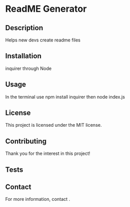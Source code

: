 
# ReadME Generator

## Description
Helps new devs create readme files

## Installation
inquirer through Node

## Usage
In the terminal use npm install inquirer then node index.js

## License
This project is licensed under the MIT license.

## Contributing
Thank you for the interest in this project!

## Tests


## Contact
For more information, contact .
    